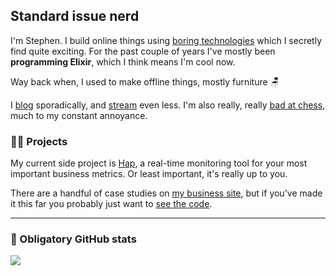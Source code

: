 ## Standard issue nerd

I'm Stephen. I build online things using [boring technologies](https://boringtechnology.club/) which I secretly find quite exciting. For the past couple of years I've mostly been **programming Elixir**, which I think means I'm cool now.

Way back when, I used to make offline things, mostly furniture :chair:

I [blog](http://stephenlewis.me/blog) sporadically, and [stream](https://twitch.tv/stephencodes) even less. I'm also really, really [bad at chess](https://www.chess.com/member/rndsl), much to my constant annoyance.

### 🧑‍💻 Projects

My current side project is [Hap](https://github.com/monooso/hap), a real-time monitoring tool for your most important business metrics. Or least important, it's really up to you.

There are a handful of case studies on [my business site](https://manifest.uk.com/projects), but if you've made it this far you probably just want to [see the code](https://github.com/monooso?tab=repositories).

<hr />

### 🎢 Obligatory GitHub stats

<picture>
  <source 
    srcset="https://github-readme-stats.vercel.app/api?username=monooso&show_icons=true&count_private=true&theme=rose_pine"
    media="(prefers-color-scheme: dark)"
  />
  <source
    srcset="https://github-readme-stats.vercel.app/api?username=monooso&show_icons=true&count_private=true"
    media="(prefers-color-scheme: light), (prefers-color-scheme: no-preference)"
  />
  <img src="https://github-readme-stats.vercel.app/api?username=monooso&show_icons=true&count_private=true" />
</picture>
